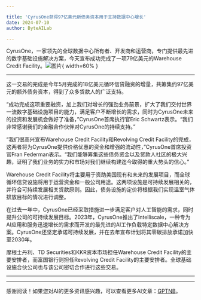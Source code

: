 ```yaml
---

title: 'CyrusOne获得97亿美元新债务资本用于支持数据中心增长'
date: 2024-07-10
author: ByteAILab

---
```


CyrusOne，一家领先的全球数据中心所有者、开发商和运营商，专门提供最先进的数字基础设施解决方案，今天宣布成功完成了一项79亿美元的Warehouse Credit Facility。![图片](https://ai-techpark.com/wp-content/uploads/2024/07/CyrusOne-960x540.jpg){ width=60% }

---
这一交易的完成是今年5月完成的18亿美元循环信贷融资的增量，共筹集约97亿美元的额外债务资本，得到了众多贷款人的广泛支持。

“成功完成这项重要融资，加上我们对增长的强劲业务前景，扩大了我们交付世界一流数字基础设施项目的能力，满足客户不断增长的需求，同时为CyrusOne未来的投资和发展机会做好了准备，”CyrusOne首席执行官Eric Schwartz表示。“我们非常感谢我们的金融合作伙伴对CyrusOne的持续支持。”

“我们很高兴宣布Warehouse Credit Facility和Revolving Credit Facility的完成，这两者将为CyrusOne提供价格优惠的资金和增强的流动性，”CyrusOne首席投资官Fran Federman表示。“我们能够筹集这些债务资金以及贷款人社区的极大兴趣，证明了我们业务的实力和市场对我们继续构建迄今取得的重大势头的信心。”

Warehouse Credit Facility将主要用于资助美国现有和未来的发展项目，而全球循环信贷设施将用于运营资金和一般公司用途。这两项设施是可持续发展相关的，并符合可持续发展相关贷款原则。因此，债务设施的定价将根据我们实现温室气体排放目标的情况进行调整。

在过去一年中，CyrusOne已经采取措施进一步满足客户对人工智能的需求，同时提升公司的可持续发展目标。2023年，CyrusOne推出了Intelliscale，一种专为AI应用和服务迅速增长的需求而开发的最先进的AI工作负载特定数据中心解决方案。CyrusOne还坚定承诺可持续发展，并在去年宣布计划将其零碳排放承诺加快至2030年。

摩根士丹利、TD Securities和KKR资本市场担任Warehouse Credit Facility的主要安排者，而富国银行则担任Revolving Credit Facility的主要安排者。全球基础设施合伙公司也与该公司密切合作进行这些交易。


---
---
感谢阅读！如果您对AI的更多资讯感兴趣，可以查看更多AI文章：[GPTNB](https://gptnb.com)。